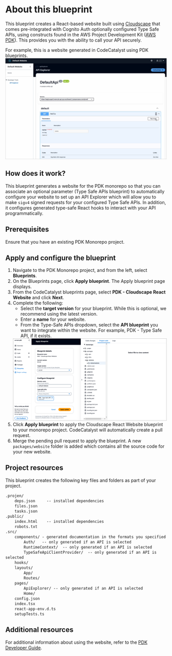 # About this blueprint

This blueprint creates a React-based website built using [Cloudscape](https://cloudscape.design/) that comes pre-integrated with Cognito Auth optionally configured Type Safe APIs, using constructs found in the AWS Project Development Kit ([AWS PDK](https://aws.github.io/aws-pdk/)). This provides you with the ability to call your API securely.

For example, this is a website generated in CodeCatalyst using PDK blueprints.
<img src="assets/images/project-website.png"/>

## How does it work?

This blueprint generates a website for the PDK monorepo so that you can associate an optional parameter (Type Safe APIs blueprint) to automatically configure your website to set up an API Explorer which will allow you to make `sigv4` signed requests for your configured Type Safe APIs. In addition, it configures generated type-safe React hooks to interact with your API programmatically.

## Prerequisites

Ensure that you have an existing PDK Monorepo project.

## Apply and configure the blueprint

1. Navigate to the PDK Monorepo project, and from the left, select **Blueprints**.
2. On the Blueprints page, click **Apply blueprint**. The Apply blueprint page displays.
3. From the CodeCatalyst blueprints page, select **PDK - Cloudscape React Website** and click **Next**.
4. Complete the following:
    - Select the **target version** for your blueprint. While this is optional, we recommend using the latest version.
    - Enter a **name** for your website.
    - From the Type-Safe APIs dropdown, select the **API blueprint** you want to integrate within the website. For example, PDK - Type Safe API, if it exists.
    <img src="assets/images/website-blueprint.png"/>
5. Click **Apply blueprint** to apply the Cloudscape React Website blueprint to your monorepo project. CodeCatalyst will automatically create a pull request.
6. Merge the pending pull request to apply the blueprint. A new `packages/website` folder is added which contains all the source code for your new website.

## Project resources

This blueprint creates the following key files and folders as part of your project.

```text
.projen/
    deps.json     -- installed dependencies
    files.json
    tasks.json
.public/
    index.html    -- installed dependencies
    robots.txt
.src/
    components/ - generated documentation in the formats you specified
        Auth/   -- only generated if an API is selected
        RuntimeContext/  -- only generated if an API is selected
        TypeSafeApiClientProvider/  -- only generated if an API is selected
    hooks/
    layouts/
        App/
        Routes/
    pages/
        ApiExplorer/ -- only generated if an API is selected
        Home/
    config.json
    index.tsx
    react-app-env.d.ts
    setupTests.ts
```

## Additional resources

For additional information about using the website, refer to the [PDK Developer Guide](https://aws.github.io/aws-pdk/developer_guides/cloudscape-react-ts-website/index.html).